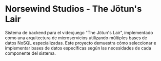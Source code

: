 # Norsewind Studios - The Jötun's Lair

Sistema de backend para el videojuego "The Jötun's Lair", implementado como una arquitectura de microservicios utilizando múltiples bases de datos NoSQL especializadas. Este proyecto demuestra cómo seleccionar e implementar bases de datos específicas según las necesidades de cada componente del sistema.
